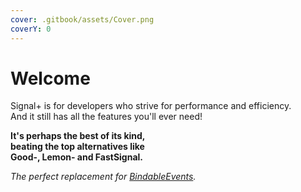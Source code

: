 ```yaml
---
cover: .gitbook/assets/Cover.png
coverY: 0
---
```


# Welcome

Signal+ is for developers who strive for performance and efficiency.\
And it still has all the features you'll ever need!

**It's perhaps the best of its kind,**\
**beating the top alternatives like**\
**Good-, Lemon- and FastSignal.**

_The perfect replacement for_ [_BindableEvents_](https://create.roblox.com/docs/reference/engine/classes/BindableEvent)_._
